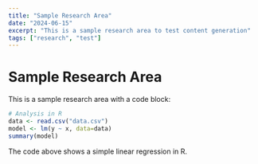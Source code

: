 ```yaml
---
title: "Sample Research Area"
date: "2024-06-15"
excerpt: "This is a sample research area to test content generation"
tags: ["research", "test"]
---
```


# Sample Research Area

This is a sample research area with a code block:

```r
# Analysis in R
data <- read.csv("data.csv")
model <- lm(y ~ x, data=data)
summary(model)
```

The code above shows a simple linear regression in R. 